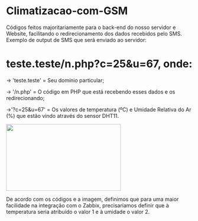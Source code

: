 # Climatizacao-com-GSM

Códigos feitos majoritariamente para o back-end do nosso servidor e Website, facilitando o redirecionamento dos dados recebidos pelo SMS. Exemplo de output de SMS que será enviado ao servidor:

# teste.teste/n.php?c=25&u=67, onde:

-> 'teste.teste' = Seu domínio particular;

-> '/n.php' = O código em PHP que está recebendo esses dados e os redirecionando;

->'?c=25&u=67' = Os valores de temperatura (ºC) e Umidade Relativa do Ar (%) que estão vindo através do sensor DHT11.

<img src="site.png" width="310" height="180"> 

De acordo com os códigos e a imagem, definimos que para uma maior facilidade na integração com o Zabbix, precisaríamos definir que à temperatura seria atribuído o valor 1 e à umidade o valor 2.                                            
